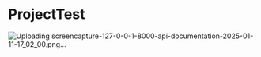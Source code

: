 # ProjectTest

![Uploading screencapture-127-0-0-1-8000-api-documentation-2025-01-11-17_02_00.png…]()
